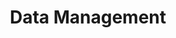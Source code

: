 ---
layout: technology
title: Data Management
permalink: /technologies/data-management
description: "AxOps&#8482; Data Management: Secure, Agile, and Efficient Data Solutions"
og_image_url: /assets/img/photos/opengraph/axops-technologies-og-image-v1.jpg
---
